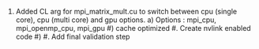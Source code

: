 1. Added CL arg for mpi_matrix_mult.cu to switch between cpu (single core),
   cpu (multi core) and gpu options.
    a) Options : mpi_cpu, mpi_openmp_cpu, mpi_gpu
    #) cache optimized
#. Create nvlink enabled code
    #) 
#. Add final validation step
